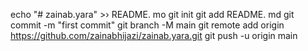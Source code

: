 echo "# zainab.yara" >› README. mo git init
git add README. md
git commit -m "first commit"
git branch -M main git remote add origin https://github.com/zainabhijazi/zainab.yara.git
git push -u origin main
